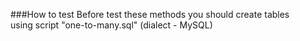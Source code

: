 ###How to test
Before test these methods you should create tables   
using script "one-to-many.sql" (dialect - MySQL)
